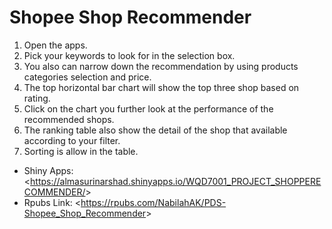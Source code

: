 # Shopee Shop Recommender

1. Open the apps.
2. Pick your keywords to look for in the selection box. 
3. You also can narrow down the recommendation by using products categories selection and price.
4. The top horizontal bar chart will show the top three shop based on rating.
5. Click on the chart you further look at the performance of the recommended shops.
6. The ranking table also show the detail of the shop that available according to your filter.
7. Sorting is allow in the table.

 - Shiny Apps: <<https://almasurinarshad.shinyapps.io/WQD7001_PROJECT_SHOPPERECOMMENDER/>> <br>
 - Rpubs Link: <<https://rpubs.com/NabilahAK/PDS-Shopee_Shop_Recommender>> <br>